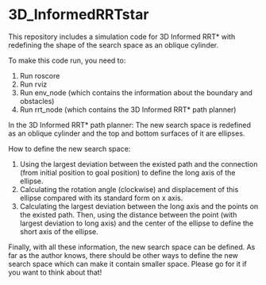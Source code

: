 # 3D_InformedRRTstar

This repository includes a simulation code for 3D Informed RRT* with redefining the shape of the search space as an oblique cylinder. 

To make this code run, you need to:
1. Run roscore
2. Run rviz
3. Run env_node (which contains the information about the boundary and obstacles)
4. Run rrt_node (which contains the 3D Informed RRT* path planner)

In the 3D Informed RRT* path planner:
The new search space is redefined as an oblique cylinder and the top and bottom surfaces of it are ellipses.

How to define the new search space: 
1. Using the largest deviation between the existed path and the connection (from initial position to goal position) to define the long axis of the ellipse. 
2. Calculating the rotation angle (clockwise) and displacement of this ellipse compared with its standard form on x axis. 
3. Calculating the largest deviation between the long axis and the points on the existed path. Then, using the distance between the point (with largest deviation to long axis) and the center of the ellipse to define the short axis of the ellipse. 

Finally, with all these information, the new search space can be defined. As far as the author knows, there should be other ways to define the new search space which can make it contain smaller space. Please go for it if you want to think about that!

